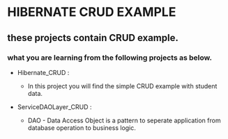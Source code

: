 # HIBERNATE CRUD EXAMPLE
## these projects contain CRUD example.
   ### what you are learning from the following projects as below.
   - Hibernate_CRUD :
      
     - In this project you will find the simple CRUD example with student data.
     
   - ServiceDAOLayer_CRUD :
     - DAO - Data Access Object is a pattern to seperate application from database operation to business logic. 
